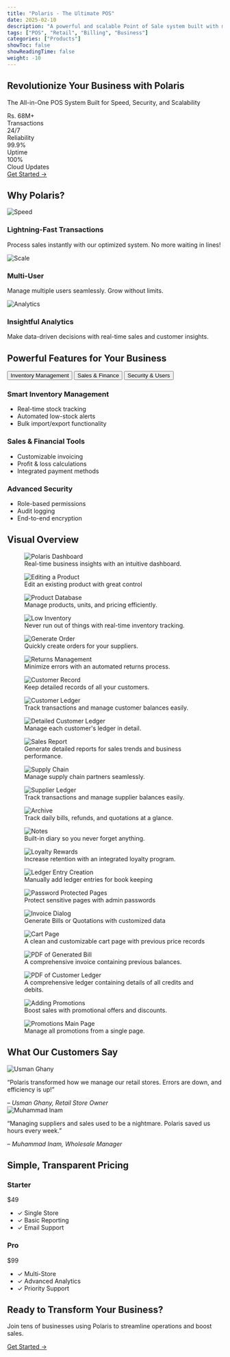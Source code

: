 ```yaml
---
title: "Polaris - The Ultimate POS"
date: 2025-02-10
description: "A powerful and scalable Point of Sale system built with modern tech"
tags: ["POS", "Retail", "Billing", "Business"]
categories: ["Products"]
showToc: false
showReadingTime: false
weight: -10
---
```

<!-- Hero Section -->
  <section class="hero-section">
    <div class="hero-content">
      <h1>Revolutionize Your Business with Polaris</h1>
      <p class="hero-subtitle">The All-in-One POS System Built for Speed, Security, and Scalability</p>
      <div class="hero-stats">
        <div class="stat-item">
          <div class="stat-number">Rs. 68M+</div>
          <div class="stat-label">Transactions</div>
        </div>
        <div class="stat-item">
          <div class="stat-number">24/7</div>
          <div class="stat-label">Reliability</div>
        </div>
        <div class="stat-item">
          <div class="stat-number">99.9%</div>
          <div class="stat-label">Uptime</div>
        </div>
        <div class="stat-item">
          <div class="stat-number">100%</div>
          <div class="stat-label">Cloud Updates</div>
        </div>
      </div>
      <a href="/book-a-call/" class="cta-button">Get Started →</a>
    </div>
  </section>

  <!-- Value Proposition -->
  <section class="value-section">
    <h2>Why Polaris?</h2>
    <div class="value-grid">
      <div class="value-card">
        <img src="/assets/speed.svg" alt="Speed">
        <h3>Lightning-Fast Transactions</h3>
        <p>Process sales instantly with our optimized system. No more waiting in lines!</p>
      </div>
      <div class="value-card">
        <img src="/assets/scale.svg" alt="Scale">
        <h3>Multi-User</h3>
        <p>Manage multiple users seamlessly. Grow without limits.</p>
      </div>
      <div class="value-card">
        <img src="/assets/analytics.svg" alt="Analytics">
        <h3>Insightful Analytics</h3>
        <p>Make data-driven decisions with real-time sales and customer insights.</p>
      </div>
    </div>
  </section>

  <!-- Feature Showcase -->
<section class="feature-section">
  <h2>Powerful Features for Your Business</h2>
  <div class="feature-tabs">
    <button class="tab-button active" data-tab="inventory">Inventory Management</button>
    <button class="tab-button" data-tab="sales">Sales & Finance</button>
    <button class="tab-button" data-tab="security">Security & Users</button>
  </div>
  <div class="feature-content">
    <div id="inventory" class="tab-content active">
      <h3>Smart Inventory Management</h3>
      <ul>
        <li>Real-time stock tracking</li>
        <li>Automated low-stock alerts</li>
        <li>Bulk import/export functionality</li>
      </ul>
    </div>
    <div id="sales" class="tab-content">
      <h3>Sales & Financial Tools</h3>
      <ul>
        <li>Customizable invoicing</li>
        <li>Profit & loss calculations</li>
        <li>Integrated payment methods</li>
      </ul>
    </div>
    <div id="security" class="tab-content">
      <h3>Advanced Security</h3>
      <ul>
        <li>Role-based permissions</li>
        <li>Audit logging</li>
        <li>End-to-end encryption</li>
      </ul>
    </div>
  </div>
</section>


<!-- Visual Overview -->
<section class="screenshots-section">
  <h2>Visual Overview</h2>
  <div class="image-grid">
    <figure class="image-card">
      <img src="/assets/home.webp" alt="Polaris Dashboard" class="zoomable">
      <figcaption>Real-time business insights with an intuitive dashboard.</figcaption>
    </figure>
    <figure class="image-card">
      <img src="/assets/editingproduct.webp" alt="Editing a Product" class="zoomable">
      <figcaption>Edit an existing product with great control</figcaption>
    </figure>
    <figure class="image-card">
      <img src="/assets/product-database.webp" alt="Product Database" class="zoomable">
      <figcaption>Manage products, units, and pricing efficiently.</figcaption>
    </figure>
    <figure class="image-card">
      <img src="/assets/low-inventory-mainpage.webp" alt="Low Inventory" class="zoomable">
      <figcaption>Never run out of things with real-time inventory tracking.</figcaption>
    </figure>
    <figure class="image-card">
      <img src="/assets/generate-order.webp" alt="Generate Order" class="zoomable">
      <figcaption>Quickly create orders for your suppliers.</figcaption>
    </figure>
    <figure class="image-card">
      <img src="/assets/returns.webp" alt="Returns Management" class="zoomable">
      <figcaption>Minimize errors with an automated returns process.</figcaption>
    </figure>
    <figure class="image-card">
      <img src="/assets/customer-record-mainpage.webp" alt="Customer Record" class="zoomable">
      <figcaption>Keep detailed records of all your customers.</figcaption>
    </figure>
    <figure class="image-card">
      <img src="/assets/customerledger.webp" alt="Customer Ledger" class="zoomable">
      <figcaption>Track transactions and manage customer balances easily.</figcaption>
    </figure>
    <figure class="image-card">
      <img src="/assets/singleledger.webp" alt="Detailed Customer Ledger" class="zoomable">
      <figcaption>Manage each customer's ledger in detail.</figcaption>
    </figure>
    <figure class="image-card">
      <img src="/assets/product-sales-report.webp" alt="Sales Report" class="zoomable">
      <figcaption>Generate detailed reports for sales trends and business performance.</figcaption>
    </figure>
    <figure class="image-card">
      <img src="/assets/supply-chain-mainpage.webp" alt="Supply Chain" class="zoomable">
      <figcaption>Manage supply chain partners seamlessly.</figcaption>
    </figure>
    <figure class="image-card">
      <img src="/assets/supplierledger.webp" alt="Supplier Ledger" class="zoomable">
      <figcaption>Track transactions and manage supplier balances easily.</figcaption>
    </figure>
    <figure class="image-card">
      <img src="/assets/archive-bills.webp" alt="Archive" class="zoomable">
      <figcaption>Track daily bills, refunds, and quotations at a glance.</figcaption>
    </figure>
    <figure class="image-card">
      <img src="/assets/notes.webp" alt="Notes" class="zoomable">
      <figcaption>Built-in diary so you never forget anything.</figcaption>
    </figure>
    <figure class="image-card">
      <img src="/assets/loyaltyrewards.webp" alt="Loyalty Rewards" class="zoomable">
      <figcaption>Increase retention with an integrated loyalty program.</figcaption>
    </figure>
    <figure class="image-card">
      <img src="/assets/addingledgerentry.webp" alt="Ledger Entry Creation" class="zoomable">
      <figcaption>Manually add ledger entries for book keeping</figcaption>
    </figure>
    <figure class="image-card">
      <img src="/assets/password-protected-pages.webp" alt="Password Protected Pages" class="zoomable">
      <figcaption>Protect sensitive pages with admin passwords</figcaption>
    </figure>
    <figure class="image-card">
      <img src="/assets/invoice-final-dialogue.webp" alt="Invoice Dialog" class="zoomable">
      <figcaption>Generate Bills or Quotations with customized data</figcaption>
    </figure>
    <figure class="image-card">
      <img src="/assets/invoice-cart-page.png" alt="Cart Page" class="zoomable">
      <figcaption>A clean and customizable cart page with previous price records</figcaption>
    </figure>
    <figure class="image-card">
      <img src="/assets/billpdf.webp" alt="PDF of Generated Bill" class="zoomable">
      <figcaption>A comprehensive invoice containing previous balances.</figcaption>
    </figure>
    <figure class="image-card">
      <img src="/assets/customerledgerpdf.webp" alt="PDF of Customer Ledger" class="zoomable">
      <figcaption>A comprehensive ledger containing details of all credits and debits.</figcaption>
    </figure>
    <figure class="image-card">
      <img src="/assets/adding-promotions.webp" alt="Adding Promotions" class="zoomable">
      <figcaption>Boost sales with promotional offers and discounts.</figcaption>
    </figure>
    <figure class="image-card">
      <img src="/assets/promotions-mainpage.webp" alt="Promotions Main Page" class="zoomable">
      <figcaption>Manage all promotions from a single page.</figcaption>
    </figure>
  </div>
</section>

  <!-- Testimonials -->
  <section class="testimonial-section">
    <h2>What Our Customers Say</h2>
    <div class="testimonial-carousel">
      <div class="testimonial-card">
        <img src="/assets/usman-ghany-customer.png" alt="Usman Ghany">
        <p>“Polaris transformed how we manage our retail stores. Errors are down, and efficiency is up!”</p>
        <cite>– Usman Ghany, Retail Store Owner</cite>
      </div>
      <div class="testimonial-card">
        <img src="/assets/muhammad-inam-customer.png" alt="Muhammad Inam">
        <p>“Managing suppliers and sales used to be a nightmare. Polaris saved us hours every week.”</p>
        <cite>– Muhammad Inam, Wholesale Manager</cite>
      </div>
    </div>
  </section>

  <!-- Pricing -->
  <section class="pricing-section">
    <h2>Simple, Transparent Pricing</h2>
    <div class="pricing-cards">
      <div class="pricing-card">
        <h3>Starter</h3>
        <div class="price">$49<span></span></div>
        <ul>
          <li>✓ Single Store</li>
          <li>✓ Basic Reporting</li>
          <li>✓ Email Support</li>
        </ul>
      </div>
      <div class="pricing-card popular">
        <h3>Pro</h3>
        <div class="price">$99<span></span></div>
        <ul>
          <li>✓ Multi-Store</li>
          <li>✓ Advanced Analytics</li>
          <li>✓ Priority Support</li>
        </ul>
      </div>
    </div>
  </section>

  <!-- CTA Section -->
  <section class="cta-section">
    <h2>Ready to Transform Your Business?</h2>
    <p>Join tens of businesses using Polaris to streamline operations and boost sales.</p>
    <a href="/book-a-call/" class="cta-button">Get Started →</a>
  </section>

<!-- Modal HTML -->
<div id="imageModal" class="modal" style="display: none;">
  <span class="close">&times;</span>
  <img id="fullsizeImage" class="modal-content">
  <div class="nav-arrow left-arrow">&#10094;</div>
  <div class="nav-arrow right-arrow">&#10095;</div>
</div>


<script>
document.addEventListener("DOMContentLoaded", function () {
  const modal = document.getElementById("imageModal");
  const modalImg = document.getElementById("fullsizeImage");
  const closeBtn = document.querySelector(".close");
  const leftArrow = document.querySelector(".left-arrow");
  const rightArrow = document.querySelector(".right-arrow");
  const zoomableImages = document.querySelectorAll(".zoomable");

  // Array of image sources and a current index tracker.
  const imageSources = Array.from(zoomableImages).map(img => img.src);
  let currentImageIndex = 0;

  // Hide modal initially.
  modal.style.display = "none";

  // Open modal when an image is clicked.
  zoomableImages.forEach((img, index) => {
    img.addEventListener("click", function() {
      modal.style.display = "flex"; // Using flex for centering.
      modalImg.src = this.src;
      currentImageIndex = index;
    });
  });

  // Close modal on clicking the close button.
  closeBtn.addEventListener("click", function() {
    modal.style.display = "none";
  });

  // Close modal when clicking outside the image.
  window.addEventListener("click", function(event) {
    if (event.target === modal) {
      modal.style.display = "none";
    }
  });

  // Keyboard navigation.
  document.addEventListener("keydown", function(e) {
    if (modal.style.display === "flex") {
      if (e.key === "ArrowRight") {
        currentImageIndex = (currentImageIndex + 1) % imageSources.length;
        modalImg.src = imageSources[currentImageIndex];
      } else if (e.key === "ArrowLeft") {
        currentImageIndex = (currentImageIndex - 1 + imageSources.length) % imageSources.length;
        modalImg.src = imageSources[currentImageIndex];
      } else if (e.key === "Escape") {
        modal.style.display = "none";
      }
    }
  });

  // Clickable arrows for navigation.
  leftArrow.addEventListener("click", function() {
    currentImageIndex = (currentImageIndex - 1 + imageSources.length) % imageSources.length;
    modalImg.src = imageSources[currentImageIndex];
  });

  rightArrow.addEventListener("click", function() {
    currentImageIndex = (currentImageIndex + 1) % imageSources.length;
    modalImg.src = imageSources[currentImageIndex];
  });

  // Existing tab functionality remains unchanged.
  const tabButtons = document.querySelectorAll(".tab-button");
  const tabContents = document.querySelectorAll(".tab-content");

  tabContents.forEach((content, index) => {
    if (index !== 0) {
      content.style.display = "none";
    }
  });

  tabButtons.forEach(button => {
    button.addEventListener("click", () => {
      tabButtons.forEach(btn => btn.classList.remove("active"));
      tabContents.forEach(content => {
        content.classList.remove("active");
        content.style.display = "none";
      });
      button.classList.add("active");
      const tabId = button.getAttribute("data-tab");
      const activeContent = document.getElementById(tabId);
      activeContent.classList.add("active");
      activeContent.style.display = "block";
    });
  });

  // Make figcaptions clickable to open the modal just like the image
document.querySelectorAll('.image-card figcaption').forEach((caption) => {
  caption.style.cursor = 'pointer';
  caption.addEventListener('click', function(e) {
    // Prevent any other click handlers on parent elements from firing
    e.stopPropagation();
    // Find the image within the same image-card container
    const img = caption.parentElement.querySelector('img');
    // Determine the index of the clicked image in the imageSources array
    const index = imageSources.indexOf(img.src);
    currentImageIndex = index > -1 ? index : 0;
    // Open the modal with the selected image
    modal.style.display = "flex";
    modalImg.src = img.src;
  });
});

});
</script>

